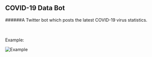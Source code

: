 ## COVID-19 Data Bot
######A Twitter bot which posts the latest COVID-19 virus statistics.

<br>
<br>
Example:

![Example](https://user-images.githubusercontent.com/33767581/108703014-09235300-74d8-11eb-9eea-cbd4477e7103.png)
